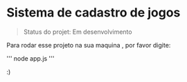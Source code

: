 <h1> Sistema de  cadastro  de  jogos</h1>

>Status do projet:  Em desenvolvimento

Para  rodar esse projeto na sua maquina , por favor digite: 

'''
node app.js
'''

:)
